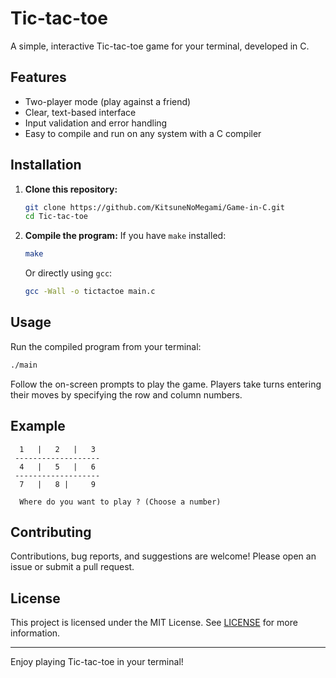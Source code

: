 # Tic-tac-toe

A simple, interactive Tic-tac-toe game for your terminal, developed in C.

## Features

- Two-player mode (play against a friend)
- Clear, text-based interface
- Input validation and error handling
- Easy to compile and run on any system with a C compiler

## Installation

1. **Clone this repository:**
   ```bash
   git clone https://github.com/KitsuneNoMegami/Game-in-C.git
   cd Tic-tac-toe
   ```

2. **Compile the program:**
   If you have `make` installed:
   ```bash
   make
   ```
   Or directly using `gcc`:
   ```bash
   gcc -Wall -o tictactoe main.c
   ```

## Usage

Run the compiled program from your terminal:

```bash
./main
```

Follow the on-screen prompts to play the game. Players take turns entering their moves by specifying the row and column numbers.

## Example

```
  1   |   2   |   3
 -------------------
  4   |   5   |   6
 -------------------
  7   |   8 |     9

  Where do you want to play ? (Choose a number)
```

## Contributing

Contributions, bug reports, and suggestions are welcome! Please open an issue or submit a pull request.

## License

This project is licensed under the MIT License. See [LICENSE](../LICENSE) for more information.

---

Enjoy playing Tic-tac-toe in your terminal!
